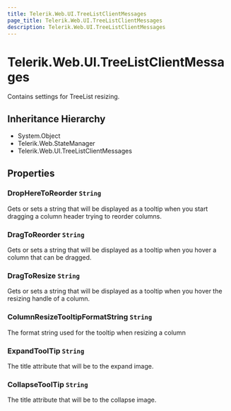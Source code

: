 ```yaml
---
title: Telerik.Web.UI.TreeListClientMessages
page_title: Telerik.Web.UI.TreeListClientMessages
description: Telerik.Web.UI.TreeListClientMessages
---
```


# Telerik.Web.UI.TreeListClientMessages

Contains settings for TreeList resizing.

## Inheritance Hierarchy

* System.Object
* Telerik.Web.StateManager
* Telerik.Web.UI.TreeListClientMessages

## Properties

###  DropHereToReorder `String`

Gets or sets a string that will be displayed as a tooltip when you start dragging
            a column header trying to reorder columns.

###  DragToReorder `String`

Gets or sets a string that will be displayed as a tooltip when you hover a column
            that can be dragged.

###  DragToResize `String`

Gets or sets a string that will be displayed as a tooltip when you hover the
            resizing handle of a column.

###  ColumnResizeTooltipFormatString `String`

The format string used for the tooltip when resizing a column

###  ExpandToolTip `String`

The title attribute that will be to the expand image.

###  CollapseToolTip `String`

The title attribute that will be to the collapse image.

